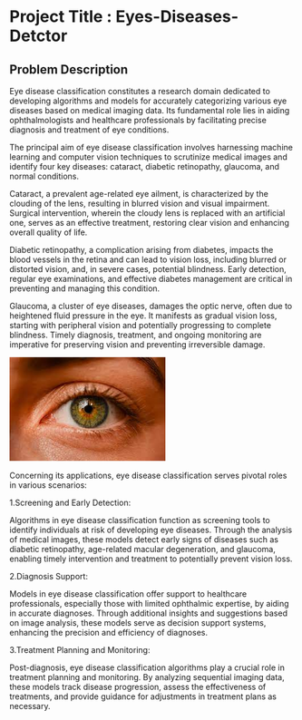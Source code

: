 # **Project Title : Eyes-Diseases-Detctor**

## **Problem Description**

Eye disease classification constitutes a research domain dedicated to developing algorithms and models for accurately categorizing various eye diseases based on medical imaging data. Its fundamental role lies in aiding ophthalmologists and healthcare professionals by facilitating precise diagnosis and treatment of eye conditions.

The principal aim of eye disease classification involves harnessing machine learning and computer vision techniques to scrutinize medical images and identify four key diseases: cataract, diabetic retinopathy, glaucoma, and normal conditions.

Cataract, a prevalent age-related eye ailment, is characterized by the clouding of the lens, resulting in blurred vision and visual impairment. Surgical intervention, wherein the cloudy lens is replaced with an artificial one, serves as an effective treatment, restoring clear vision and enhancing overall quality of life.

Diabetic retinopathy, a complication arising from diabetes, impacts the blood vessels in the retina and can lead to vision loss, including blurred or distorted vision, and, in severe cases, potential blindness. Early detection, regular eye examinations, and effective diabetes management are critical in preventing and managing this condition.

Glaucoma, a cluster of eye diseases, damages the optic nerve, often due to heightened fluid pressure in the eye. It manifests as gradual vision loss, starting with peripheral vision and potentially progressing to complete blindness. Timely diagnosis, treatment, and ongoing monitoring are imperative for preserving vision and preventing irreversible damage.

![Alt text](https://raw.githubusercontent.com/raviatkumar/Eye-Diseases-Detctor-Project/main/images/eye.jpg)

Concerning its applications, eye disease classification serves pivotal roles in various scenarios:

1.Screening and Early Detection:

Algorithms in eye disease classification function as screening tools to identify individuals at risk of developing eye diseases. Through the analysis of medical images, these models detect early signs of diseases such as diabetic retinopathy, age-related macular degeneration, and glaucoma, enabling timely intervention and treatment to potentially prevent vision loss.

2.Diagnosis Support:

Models in eye disease classification offer support to healthcare professionals, especially those with limited ophthalmic expertise, by aiding in accurate diagnoses. Through additional insights and suggestions based on image analysis, these models serve as decision support systems, enhancing the precision and efficiency of diagnoses.

3.Treatment Planning and Monitoring:

Post-diagnosis, eye disease classification algorithms play a crucial role in treatment planning and monitoring. By analyzing sequential imaging data, these models track disease progression, assess the effectiveness of treatments, and provide guidance for adjustments in treatment plans as necessary.


